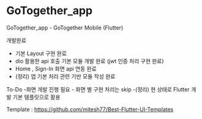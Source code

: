 # GoTogether_app

GoTogether_app - GoTogether Mobile (Flutter)


개발완료
- 기본 Layout 구현 완료
- dio 활용한 api 호출 기본 모듈 개발 완료  (jwt 인증 처리 구현 완료)
- Home , Sign-In 화면 api 연동 완료
- (정리) 앱 기본 처리 관련 기반 모듈 작성 완료

To-Do
-화면 개발 진행 필요 - 화면 별 구현 처리는 skip
-(정리) 현 상태로 Flutter 개발 기본 템플릿으로 활용


Template : https://github.com/mitesh77/Best-Flutter-UI-Templates
